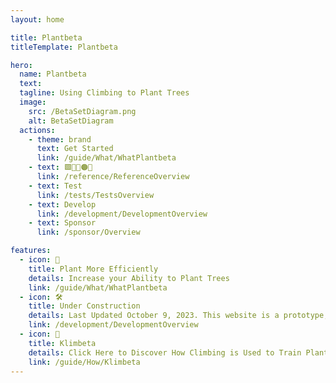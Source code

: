 ```yaml
---
layout: home

title: Plantbeta
titleTemplate: Plantbeta

hero: 
  name: Plantbeta
  text: 
  tagline: Using Climbing to Plant Trees
  image:
    src: /BetaSetDiagram.png
    alt: BetaSetDiagram
  actions:
    - theme: brand
      text: Get Started
      link: /guide/What/WhatPlantbeta
    - text: 🟩🔺💜🟠🔷
      link: /reference/ReferenceOverview
    - text: Test
      link: /tests/TestsOverview
    - text: Develop
      link: /development/DevelopmentOverview
    - text: Sponsor
      link: /sponsor/Overview

features:
  - icon: 🌲
    title: Plant More Efficiently 
    details: Increase your Ability to Plant Trees
    link: /guide/What/WhatPlantbeta
  - icon: 🛠️
    title: Under Construction 
    details: Last Updated October 9, 2023. This website is a prototype, not the final product
    link: /development/DevelopmentOverview
  - icon: 🔷
    title: Klimbeta
    details: Click Here to Discover How Climbing is Used to Train Planters
    link: /guide/How/Klimbeta
---
```

